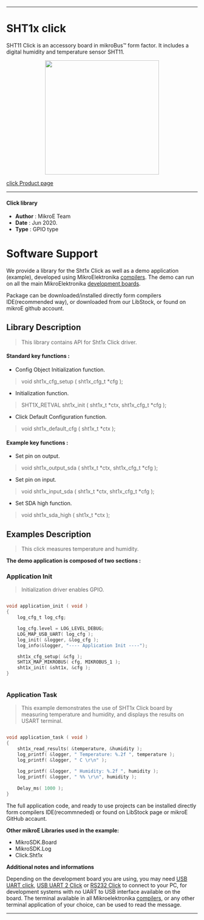 
---
# SHT1x click

SHT11 Click is an accessory board in mikroBus™ form factor. It includes a digital humidity and temperature sensor SHT11.

<p align="center">
  <img src="https://download.mikroe.com/images/click_for_ide/sht1x_click.png" height=300px>
</p>

[click Product page](<https://www.mikroe.com/sht1x-click>)

---


#### Click library 

- **Author**        : MikroE Team
- **Date**          : Jun 2020.
- **Type**          : GPIO type


# Software Support

We provide a library for the Sht1x Click 
as well as a demo application (example), developed using MikroElektronika 
[compilers](https://shop.mikroe.com/compilers). 
The demo can run on all the main MikroElektronika [development boards](https://shop.mikroe.com/development-boards).

Package can be downloaded/installed directly form compilers IDE(recommended way), or downloaded from our LibStock, or found on mikroE github account. 

## Library Description

> This library contains API for Sht1x Click driver.

#### Standard key functions :

- Config Object Initialization function.
> void sht1x_cfg_setup ( sht1x_cfg_t *cfg ); 
 
- Initialization function.
> SHT1X_RETVAL sht1x_init ( sht1x_t *ctx, sht1x_cfg_t *cfg );

- Click Default Configuration function.
> void sht1x_default_cfg ( sht1x_t *ctx );


#### Example key functions :

- Set pin on output.
> void sht1x_output_sda ( sht1x_t *ctx, sht1x_cfg_t *cfg );
 
- Set pin on input.
> void sht1x_input_sda ( sht1x_t *ctx, sht1x_cfg_t *cfg );

- Set SDA high function.
> void sht1x_sda_high ( sht1x_t *ctx );

## Examples Description

> This click measures temperature and humidity.

**The demo application is composed of two sections :**

### Application Init 

> Initialization driver enables GPIO.

```c

void application_init ( void )
{
    log_cfg_t log_cfg;

    log_cfg.level = LOG_LEVEL_DEBUG;
    LOG_MAP_USB_UART( log_cfg );
    log_init( &logger, &log_cfg );
    log_info(&logger, "---- Application Init ----");

    sht1x_cfg_setup( &cfg );
    SHT1X_MAP_MIKROBUS( cfg, MIKROBUS_1 );
    sht1x_init( &sht1x, &cfg );
}
  
```

### Application Task

> This example demonstrates the use of SHT1x Click board by measuring 
  temperature and humidity, and displays the results on USART terminal.

```c

void application_task ( void )
{
    sht1x_read_results( &temperature, &humidity );
    log_printf( &logger, " Temperature: %.2f ", temperature );
    log_printf( &logger, " C \r\n" );
  
    log_printf( &logger, " Humidity: %.2f ", humidity );
    log_printf( &logger, " %% \r\n", humidity );
    
    Delay_ms( 1000 );
}  

```

The full application code, and ready to use projects can be  installed directly form compilers IDE(recommneded) or found on LibStock page or mikroE GitHub accaunt.

**Other mikroE Libraries used in the example:** 

- MikroSDK.Board
- MikroSDK.Log
- Click.Sht1x

**Additional notes and informations**

Depending on the development board you are using, you may need 
[USB UART click](https://shop.mikroe.com/usb-uart-click), 
[USB UART 2 Click](https://shop.mikroe.com/usb-uart-2-click) or 
[RS232 Click](https://shop.mikroe.com/rs232-click) to connect to your PC, for 
development systems with no UART to USB interface available on the board. The 
terminal available in all Mikroelektronika 
[compilers](https://shop.mikroe.com/compilers), or any other terminal application 
of your choice, can be used to read the message.



---
